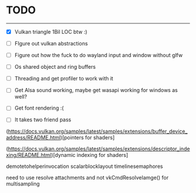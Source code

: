 # TODO
---------------------

- [x] Vulkan triangle 1Bil LOC btw :) 
- [ ] FIgure out vulkan abstractions
- [ ] Figure out how the fuck to do wayland input and window without glfw
- [ ] Os shared object and ring buffers
- [ ] Threading and get profiler to work with it
- [ ] Get Alsa sound working, maybe get wasapi working for windows as well?
- [ ] Get font rendering :(
- [ ] It takes two friend pass



(https://docs.vulkan.org/samples/latest/samples/extensions/buffer_device_address/README.html)[pointers for shaders]

(https://docs.vulkan.org/samples/latest/samples/extensions/descriptor_indexing/README.html)[dynamic indexing for shaders]

demotetohelperinvocation 
scalarblocklayout 
timelinesemaphores

need to use resolve attachments and not vkCmdResolveIamge() for multisampling 
